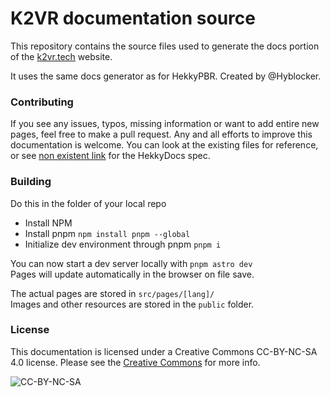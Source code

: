 # K2VR documentation source
This repository contains the source files used to generate the docs portion of the [k2vr.tech](https://k2vr.tech) website.

It uses the same docs generator as for HekkyPBR. Created by @Hyblocker.

### Contributing
If you see any issues, typos, missing information or want to add entire new pages, feel free to make a pull request. Any and all efforts to improve this documentation is welcome. You can look at the existing files for reference, or see [non existent link]() for the HekkyDocs spec.

### Building
Do this in the folder of your local repo
- Install NPM
- Install pnpm `npm install pnpm --global`
- Initialize dev environment through pnpm `pnpm i`

You can now start a dev server locally with `pnpm astro dev`  
Pages will update automatically in the browser on file save.

The actual pages are stored in `src/pages/[lang]/`  
Images and other resources are stored in the `public` folder.

### License
This documentation is licensed under a Creative Commons CC-BY-NC-SA 4.0 license. Please see the [Creative Commons](https://github.com/KinectToVR/k2vr-docs/blob/master/LICENSE) for more info.

![CC-BY-NC-SA](https://i.creativecommons.org/l/by-nc-sa/4.0/88x31.png)